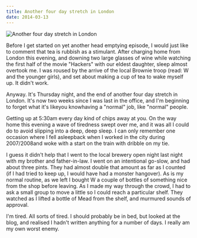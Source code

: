 ```yaml
---
title: Another four day stretch in London
date: 2014-03-13
---
```


![Another four day stretch in London](https://source.unsplash.com/FHnnjk1Yj7Y/1600x900)

Before I get started on yet another head emptying episode, I would just like to comment that tea is rubbish as a stimulant. After charging home from London this evening, and downing two large glasses of wine while watching the first half of the movie "Hackers" with our eldest daughter, sleep almost overtook me. I was roused by the arrive of the local Brownie troop (read: W and the younger girls), and set about making a cup of tea to wake myself up. It didn't work.

Anyway. It's Thursday night, and the end of another four day stretch in London. It's now two weeks since I was last in the office, and I'm beginning to forget what it's likeyou knowhaving a "normal" job, like "normal" people.

Getting up at 5:30am every day kind of chips away at you. On the way home this evening a wave of tiredness swept over me, and it was all I could do to avoid slipping into a deep, deep sleep. I can only remember one occasion where I fell asleepback when I worked in the city during 2007/2008and woke with a start on the train with dribble on my tie.

I guess it didn't help that I went to the local brewery open night last night with my brother and father-in-law. I went on an intentional go-slow, and had about three pints. They had almost double that amount as far as I counted (if I had tried to keep up, I would have had a monster hangover). As is my normal routine, as we left I bought W a couple of bottles of something nice from the shop before leaving. As I made my way through the crowd, I had to ask a small group to move a little so I could reach a particular shelf. They watched as I lifted a bottle of Mead from the shelf, and murmured sounds of approval.

I'm tired. All sorts of tired. I should probably be in bed, but looked at the blog, and realised I hadn't written anything for a number of days. I really am my own worst enemy.